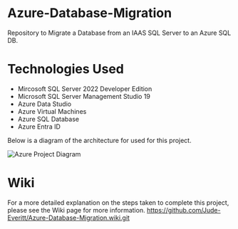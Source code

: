 # Azure-Database-Migration

Repository to Migrate a Database from an IAAS SQL Server to an Azure SQL DB.

# Technologies Used

* Mircosoft SQL Server 2022 Developer Edition
* Microsoft SQL Server Management Studio 19
* Azure Data Studio
* Azure Virtual Machines
* Azure SQL Database
* Azure Entra ID

Below is a diagram of the architecture for used for this project.


![Azure Project Diagram](https://github.com/Jude-Everitt/Azure-Database-Migration/assets/147021206/8e85fe24-3338-4ce2-8f5c-e1a582d7a8a4)


# Wiki

For a more detailed explanation on the steps taken to complete this project, please see the Wiki page for more information. https://github.com/Jude-Everitt/Azure-Database-Migration.wiki.git



